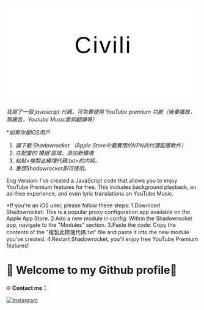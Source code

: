 <div align="center">

![Civili Dynamic Text](./c.svg)

</div>


*我寫了一個 javascript 代碼，可免費使用 YouTube premium 功能（後臺播放，無廣告，Youtube Music歌詞翻譯等）*

**如果你是IOS用戶*

1. *請下載 Shadowrocket （Apple Store中最實用的VPN的代理配置軟件）*
2. *在配置的‘模組’區域，添加新模塊*
3. *粘貼<複製此模塊代碼.txt>的内容。*
4. *重啓Shadowrocket即可使用。*


Eng Version:
I've created a JavaScript code that allows you to enjoy YouTube Premium features for free. This includes background playback, an ad-free experience, and even lyric translations on YouTube Music.

*If you're an iOS user, please follow these steps:
1.Download Shadowrocket: This is a popular proxy configuration app available on the Apple App Store.
2.Add a new module in config: Within the Shadowrocket app, navigate to the "Modules" section.
3.Paste the code: Copy the contents of the "複製此模塊代碼.txt" file and paste it into the new module you've created.
4.Restart Shadowrocket, you'll enjoy free YouTube Premium features!



# 🌟 Welcome to my Github profile🌟


🌐 **Contact me：**  

[![Instagram](https://img.shields.io/badge/Instagram-E4405F.svg?style=for-the-badge&logo=instagram&logoColor=white)](https://instagram.com/civilizzz)




